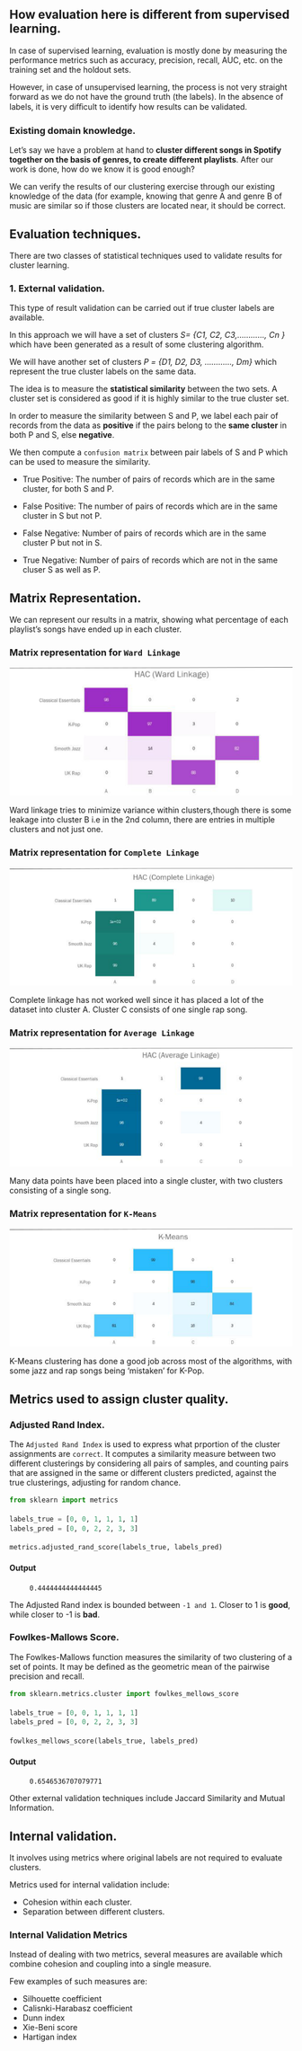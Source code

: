 ## How evaluation here is different from supervised learning.
In case of supervised learning, evaluation is mostly done by measuring the performance metrics such as accuracy, precision, recall, AUC, etc. on the training set and the holdout sets.

However, in case of unsupervised learning, the process is not very straight forward as we do not have the ground truth (the labels). In the absence of labels, it is very diﬃcult to identify how results can be validated.

### Existing domain knowledge.
Let’s say we have a problem at hand to **cluster different songs in Spotify together on the basis of genres, to create different playlists**. After our work is done, how do we know it is good enough?

We can verify the results of our clustering exercise through our existing knowledge of the data (for example, knowing that genre A and genre B of music are similar so if those clusters are located near, it should be correct.


## Evaluation techniques.
There are two classes of statistical techniques used to validate results for cluster learning.

### 1. External validation.
This type of result validation can be carried out if true cluster labels are available.

In this approach we will have a set of clusters
_S= {C1, C2, C3,…………, Cn }_ which have been generated as a result of some clustering algorithm. 

We will have another set of clusters _P = {D1, D2, D3, …………, Dm}_ which represent the true cluster labels on the same data. 

The idea is to measure the **statistical similarity** between the two sets. A cluster set is considered as good if it is highly similar to the true cluster set.

In order to measure the similarity between S and P, we label each pair of records from the data as **positive** if the pairs belong to the **same cluster** in both P and S, else **negative**.

We then compute a `confusion matrix` between pair labels of S and P which can be used to measure the similarity.

- True Positive: The number of pairs of records which are in the same cluster, for both S and P.

- False Positive: The number of pairs of records which are in the same cluster in S but not P.

- False Negative: Number of pairs of records which are in the same cluster P but not in S.

- True Negative: Number of pairs of records which are not in the same cluser S as well as P.

## Matrix Representation.

We can represent our results in a matrix, showing what percentage of each playlist’s songs have ended up in each cluster.

### Matrix representation for `Ward Linkage`
![ward_linkage](inputs/ward_linkage.png)

Ward linkage tries to minimize variance within clusters,though there is some leakage into cluster B i.e in the 2nd column, there are entries in multiple clusters and not just one.


### Matrix representation for `Complete Linkage`
![complete_linkage](inputs/complete_linkage.png)

Complete linkage has not worked well since it has placed a lot of the dataset into cluster A. Cluster C consists of one single rap song.

### Matrix representation for `Average Linkage`
![average_linkage](inputs/average_linkage.png)

Many data points have been placed into a single cluster, with two clusters consisting of a single song.

### Matrix representation for `K-Means`
![k-means](inputs/K-Means.png)

K-Means clustering has done a good job across most of the algorithms, with some jazz and rap songs being ‘mistaken’ for K-Pop.


## Metrics used to assign cluster quality.

### Adjusted Rand Index.
The `Adjusted Rand Index` is used to express what prportion of the cluster assignments are `correct`. It computes a similarity measure between two different clusterings by considering all pairs of samples, and counting pairs that are assigned in the same or different clusters predicted, against the true clusterings, adjusting for random chance.

```python
from sklearn import metrics

labels_true = [0, 0, 1, 1, 1, 1]
labels_pred = [0, 0, 2, 2, 3, 3]

metrics.adjusted_rand_score(labels_true, labels_pred)
```
#### Output

```text
     0.4444444444444445
```

The Adjusted Rand index is bounded between `-1 and 1`. Closer to 1 is **good**, while closer to -1 is **bad**.


### Fowlkes-Mallows Score.
The Fowlkes-Mallows function measures the similarity of two clustering of a set of points. It may be defined as the geometric mean of the pairwise precision and recall.

```python
from sklearn.metrics.cluster import fowlkes_mellows_score

labels_true = [0, 0, 1, 1, 1, 1]
labels_pred = [0, 0, 2, 2, 3, 3]

fowlkes_mellows_score(labels_true, labels_pred)

```
#### Output

```text
     0.6546536707079771
```

Other external validation techniques include Jaccard Similarity and Mutual Information.

## Internal validation.
It involves using metrics where original labels are not required to evaluate clusters.

Metrics used for internal validation include:
- Cohesion within each cluster.
- Separation between different clusters.

### Internal Validation Metrics
Instead of dealing with two metrics, several measures are available which combine cohesion and coupling into a single measure. 

Few examples of such measures are:
- Silhouette coefficient
- Calisnki-Harabasz coefficient
- Dunn index
- Xie-Beni score
- Hartigan index
